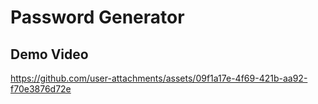 <h1>Password Generator </h1>

<h2>Demo Video</h2>


https://github.com/user-attachments/assets/09f1a17e-4f69-421b-aa92-f70e3876d72e

